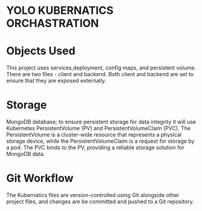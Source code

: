 # YOLO KUBERNATICS ORCHASTRATION
# Objects Used
 This project uses services,deployment, config maps, and persistent volume. There are two files - client and backend. Both client and backend are set to ensure that they are exposed externally.

 # Storage
  MongoDB database; to ensure persistent storage for data integrity it will use Kubernetes PersistentVolume (PV) and PersistentVolumeClaim (PVC). The PersistentVolume is a cluster-wide resource that represents a physical storage device, while the PersistentVolumeClaim is a request for storage by a pod. The PVC binds to the PV, providing a reliable storage solution for MongoDB data.

 # Git Workflow
   The Kubernatics files are version-controlled using Git alongside other project files, and changes are be committed and pushed to a Git repository.


